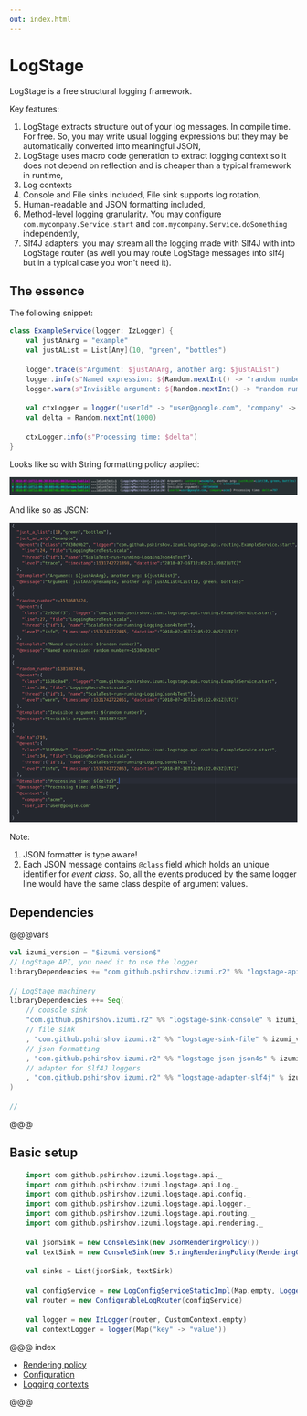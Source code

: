 ```yaml
---
out: index.html
---
```

LogStage
========

LogStage is a free structural logging framework.

Key features:

1. LogStage extracts structure out of your log messages. In compile time. For free.
   So, you may write usual logging expressions but they may be automatically converted into meaningful JSON,
2. LogStage uses macro code generation to extract logging context so it does not depend on reflection
    and is cheaper than a typical framework in runtime,
3. Log contexts
4. Console and File sinks included, File sink supports log rotation,
5. Human-readable and JSON formatting included,
6. Method-level logging granularity. You may configure `com.mycompany.Service.start` and `com.mycompany.Service.doSomething` independently,
7. Slf4J adapters: you may stream all the logging made with Slf4J with into LogStage router (as well you may route LogStage messages into slf4j but in a typical case you won't need it).


The essence
-----------

The following snippet:

```scala
class ExampleService(logger: IzLogger) {
    val justAnArg = "example"
    val justAList = List[Any](10, "green", "bottles")

    logger.trace(s"Argument: $justAnArg, another arg: $justAList")
    logger.info(s"Named expression: ${Random.nextInt() -> "random number"}")
    logger.warn(s"Invisible argument: ${Random.nextInt() -> "random number" -> null}")

    val ctxLogger = logger("userId" -> "user@google.com", "company" -> "acme")
    val delta = Random.nextInt(1000)

    ctxLogger.info(s"Processing time: $delta")
}
```

Looks like so with String formatting policy applied:

![logstage-sample-output-string](media/00-logstage-sample-output-string.png)

And like so as JSON:

![logstage-sample-output-string](media/00-logstage-sample-output-json.png)

Note:

1. JSON formatter is type aware!
2. Each JSON message contains `@class` field which holds an unique identifier for *event class*.
   So, all the events produced by the same logger line would have the same class despite of argument values.

Dependencies
------------

@@@vars
```scala
val izumi_version = "$izumi.version$"
// LogStage API, you need it to use the logger
libraryDependencies += "com.github.pshirshov.izumi.r2" %% "logstage-api-logger" % izumi_version

// LogStage machinery
libraryDependencies ++= Seq(
    // console sink
    "com.github.pshirshov.izumi.r2" %% "logstage-sink-console" % izumi_version
    // file sink
    , "com.github.pshirshov.izumi.r2" %% "logstage-sink-file" % izumi_version
    // json formatting
    , "com.github.pshirshov.izumi.r2" %% "logstage-json-json4s" % izumi_version
    // adapter for Slf4J loggers
    , "com.github.pshirshov.izumi.r2" %% "logstage-adapter-slf4j" % izumi_version    
)

//

```
@@@


Basic setup
-----------

```scala
    import com.github.pshirshov.izumi.logstage.api._
    import com.github.pshirshov.izumi.logstage.api.Log._
    import com.github.pshirshov.izumi.logstage.api.config._
    import com.github.pshirshov.izumi.logstage.api.logger._
    import com.github.pshirshov.izumi.logstage.api.routing._
    import com.github.pshirshov.izumi.logstage.api.rendering._

    val jsonSink = new ConsoleSink(new JsonRenderingPolicy())
    val textSink = new ConsoleSink(new StringRenderingPolicy(RenderingOptions(withExceptions = true, withColors = true)))

    val sinks = List(jsonSink, textSink)

    val configService = new LogConfigServiceStaticImpl(Map.empty, LoggerConfig(Log.Level.Trace, sinks))
    val router = new ConfigurableLogRouter(configService)

    val logger = new IzLogger(router, CustomContext.empty)
    val contextLogger = logger(Map("key" -> "value"))
```


@@@ index

* [Rendering policy](policy.md)
* [Configuration](config.md)
* [Logging contexts](custom_ctx.md)

@@@
